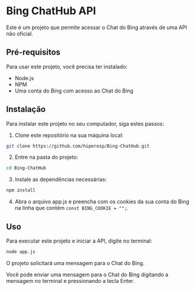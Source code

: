 # Bing ChatHub API

Este é um projeto que permite acessar o Chat do Bing através de uma API não oficial.

## Pré-requisitos

Para usar este projeto, você precisa ter instalado:

- Node.js
- NPM
- Uma conta do Bing com acesso ao Chat do Bing

## Instalação

Para instalar este projeto no seu computador, siga estes passos:

1. Clone este repositório na sua máquina local:

```bash
git clone https://github.com/hiperesp/Bing-ChatHub.git
```

2. Entre na pasta do projeto:
```bash
cd Bing-ChatHub
```

3. Instale as dependências necessárias:
```bash
npm install
```
4. Abra o arquivo app.js e preencha com os cookies da sua conta do Bing na linha que contém `const BING_COOKIE = "";`.

## Uso
Para executar este projeto e iniciar a API, digite no terminal:

```bash
node app.js
```

O projeto solicitará uma mensagem para o Chat do Bing.

Você pode enviar uma mensagem para o Chat do Bing digitando a mensagem no terminal e pressionando a tecla Enter.
